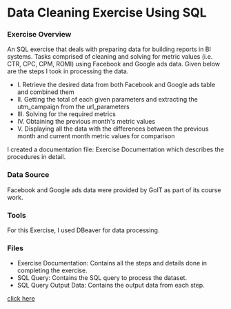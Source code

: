 # Data Cleaning Exercise Using SQL

### Exercise Overview
An SQL exercise that deals with preparing data for building reports in BI systems. Tasks comprised of cleaning and solving for metric values (i.e. CTR, CPC, CPM, ROMI) using Facebook and Google ads data. Given below are the steps I took in processing the data.

- I. Retrieve the desired data from both Facebook and Google ads table and combined them
- II. Getting the total of each given parameters and extracting the utm_campaign from the url_parameters
- III. Solving for the required metrics
- IV. Obtaining the previous month's metric values
- V. Displaying all the data with the differences between the previous month and current month metric values for comparison

I created a documentation file: Exercise Documentation which describes the procedures in detail.

### Data Source
Facebook and Google ads data were provided by GoIT as part of its course work.

### Tools
For this Exercise, I used DBeaver for data processing.

### Files
- Exercise Documentation: Contains all the steps and details done in completing the exercise.
- SQL Query: Contains the SQL query to process the dataset.
- SQL Query Output Data: Contains the output data from each step.

[click here](https://drive.google.com/drive/folders/1x-Dc5J1YRdpOvWjyWlBvoRnHtZAvaA7-?usp=sharing)

